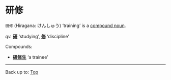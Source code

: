 # 研修

`研修` (Hiragana: けんしゅう) ‘training’ is a [compound noun](../../../desc/compound_nouns.md).

*qv.* **[研](ken.md)** ‘studying’, **[修](../../sh/shu/shuu.md)** ‘discipline’

Compounds:
- **[研修生](kenshuusei.md)** ‘a trainee’

----

Back up to: [Top](../../../index.md)
